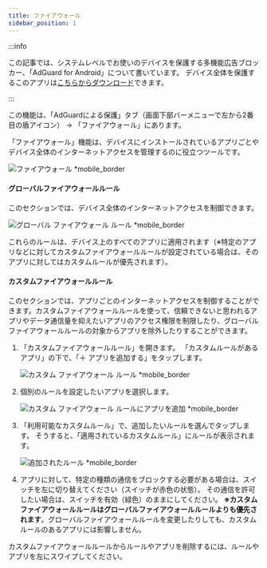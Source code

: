 ```yaml
---
title: ファイアウォール
sidebar_position: 1
---
```


:::info

この記事では、システムレベルでお使いのデバイスを保護する多機能広告ブロッカー、「AdGuard for Android」について書いています。 デバイス全体を保護するこのアプリは[こちらからダウンロード](https://agrd.io/download-kb-adblock)できます。

:::

この機能は、「AdGuardによる保護」タブ（画面下部バーメニューで左から2番目の盾アイコン） → 「ファイアウォール」にあります。

「ファイアウォール」機能は、デバイスにインストールされているアプリごとやデバイス全体のインターネットアクセスを管理するのに役立つツールです。

![ファイアウォール \*mobile\_border](https://cdn.adtidy.org/blog/new/i5y7stempFileForShare_20230614-170512.png)

#### グローバルファイアウォールルール

このセクションでは、デバイス全体のインターネットアクセスを制御できます。

![グローバル ファイアウォール ルール \*mobile\_border](https://cdn.adtidy.org/blog/new/xa46aScreenshot_20230706-142041_AdGuard.jpg)

これらのルールは、デバイス上のすべてのアプリに適用されます（※特定のアプリなどに対してカスタムファイアウォールルールが設定されている場合は、そのアプリに対してはカスタムルールが優先されます）。

#### カスタムファイアウォールルール

このセクションでは、アプリごとのインターネットアクセスを制御することができます。カスタムファイアウォールルールを使って、信頼できないと思われるアプリやデータ通信量を抑えたいアプリのアクセス権限を制限したり、グローバルファイアウォールルールの対象からアプリを除外したりすることができます。

1. 「カスタムファイアウォールルール」を開きます。 「カスタムルールがあるアプリ」の下で、「＋ アプリを追加する」をタップします。

   ![カスタム ファイアウォール ルール \*mobile\_border](https://cdn.adtidy.org/blog/new/blce3Screenshot_20230706-150816_AdGuard.jpg)

2. 個別のルールを設定したいアプリを選択します。

   ![カスタム ファイアウォール ルールにアプリを追加 \*mobile\_border](https://cdn.adtidy.org/blog/new/3k7kaScreenshot_20230706-150855_AdGuard.jpg)

3. 「利用可能なカスタムルール」で、追加したいルールを選んでタップします。 そうすると、「適用されているカスタムルール」にルールが表示されます。

   ![追加されたルール \*mobile\_border](https://cdn.adtidy.org/blog/new/b4cupScreenshot_20230706-151426_AdGuard.jpg)

4. アプリに対して、特定の種類の通信をブロックする必要がある場合は、スイッチを左に切り替えてください（スイッチが赤色の状態）。 その通信を許可したい場合は、スイッチを有効（緑色）のままにしてください。 **※カスタムファイアウォールルールはグローバルファイアウォールルールよりも優先されます**。グローバルファイアウォールルールを変更したりしても、カスタムルールのあるアプリには影響しません。

カスタムファイアウォールルールからルールやアプリを削除するには、ルールやアプリを左にスワイプしてください。
